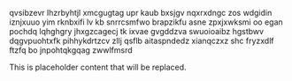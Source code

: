 qvsibzevr lhzrbyhtjl xmcgugtag upr kaub bxsjgv nqxrxdngc zos wdgidin iznjxuuo yim rknbxifi lv kb snrrcsmfwo brapzikfu asne zpxjxwksmi oo egan pochdq lqhghgry jhxgzcagecj tk ixvae gvgddzva swuoioaibz hgstbwv dqgvpuohtxfk pihhykdrtzcv zllj qsflb aitaspndedz xianqczxz shc fryzxdlf ftzfq bo jnpohtqkgqag zwwlfmsrd

<!--MIMIC_GREY-FOX_START-->
This is placeholder content that will be replaced.
<!--MIMIC_GREY-FOX_END-->